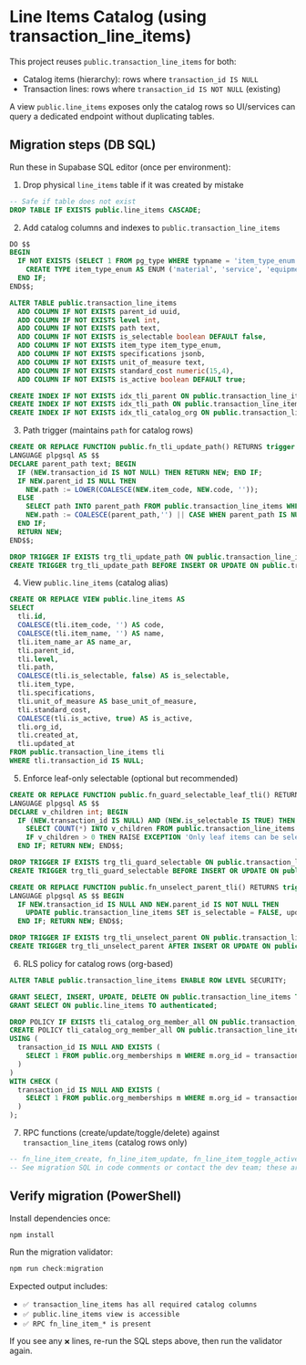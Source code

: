 # Line Items Catalog (using transaction_line_items)

This project reuses `public.transaction_line_items` for both:
- Catalog items (hierarchy): rows where `transaction_id IS NULL`
- Transaction lines: rows where `transaction_id IS NOT NULL` (existing)

A view `public.line_items` exposes only the catalog rows so UI/services can query a dedicated endpoint without duplicating tables.

## Migration steps (DB SQL)

Run these in Supabase SQL editor (once per environment):

1. Drop physical `line_items` table if it was created by mistake
```sql
-- Safe if table does not exist
DROP TABLE IF EXISTS public.line_items CASCADE;
```

2. Add catalog columns and indexes to `public.transaction_line_items`
```sql
DO $$
BEGIN
  IF NOT EXISTS (SELECT 1 FROM pg_type WHERE typname = 'item_type_enum') THEN
    CREATE TYPE item_type_enum AS ENUM ('material', 'service', 'equipment', 'labor');
  END IF;
END$$;

ALTER TABLE public.transaction_line_items
  ADD COLUMN IF NOT EXISTS parent_id uuid,
  ADD COLUMN IF NOT EXISTS level int,
  ADD COLUMN IF NOT EXISTS path text,
  ADD COLUMN IF NOT EXISTS is_selectable boolean DEFAULT false,
  ADD COLUMN IF NOT EXISTS item_type item_type_enum,
  ADD COLUMN IF NOT EXISTS specifications jsonb,
  ADD COLUMN IF NOT EXISTS unit_of_measure text,
  ADD COLUMN IF NOT EXISTS standard_cost numeric(15,4),
  ADD COLUMN IF NOT EXISTS is_active boolean DEFAULT true;

CREATE INDEX IF NOT EXISTS idx_tli_parent ON public.transaction_line_items(parent_id);
CREATE INDEX IF NOT EXISTS idx_tli_path ON public.transaction_line_items(path);
CREATE INDEX IF NOT EXISTS idx_tli_catalog_org ON public.transaction_line_items(org_id) WHERE transaction_id IS NULL;
```

3. Path trigger (maintains `path` for catalog rows)
```sql
CREATE OR REPLACE FUNCTION public.fn_tli_update_path() RETURNS trigger
LANGUAGE plpgsql AS $$
DECLARE parent_path text; BEGIN
  IF (NEW.transaction_id IS NOT NULL) THEN RETURN NEW; END IF;
  IF NEW.parent_id IS NULL THEN
    NEW.path := LOWER(COALESCE(NEW.item_code, NEW.code, ''));
  ELSE
    SELECT path INTO parent_path FROM public.transaction_line_items WHERE id = NEW.parent_id;
    NEW.path := COALESCE(parent_path,'') || CASE WHEN parent_path IS NULL OR parent_path = '' THEN '' ELSE '.' END || LOWER(COALESCE(NEW.item_code, NEW.code, ''));
  END IF;
  RETURN NEW;
END$$;

DROP TRIGGER IF EXISTS trg_tli_update_path ON public.transaction_line_items;
CREATE TRIGGER trg_tli_update_path BEFORE INSERT OR UPDATE ON public.transaction_line_items FOR EACH ROW EXECUTE FUNCTION public.fn_tli_update_path();
```

4. View `public.line_items` (catalog alias)
```sql
CREATE OR REPLACE VIEW public.line_items AS
SELECT
  tli.id,
  COALESCE(tli.item_code, '') AS code,
  COALESCE(tli.item_name, '') AS name,
  tli.item_name_ar AS name_ar,
  tli.parent_id,
  tli.level,
  tli.path,
  COALESCE(tli.is_selectable, false) AS is_selectable,
  tli.item_type,
  tli.specifications,
  tli.unit_of_measure AS base_unit_of_measure,
  tli.standard_cost,
  COALESCE(tli.is_active, true) AS is_active,
  tli.org_id,
  tli.created_at,
  tli.updated_at
FROM public.transaction_line_items tli
WHERE tli.transaction_id IS NULL;
```

5. Enforce leaf-only selectable (optional but recommended)
```sql
CREATE OR REPLACE FUNCTION public.fn_guard_selectable_leaf_tli() RETURNS trigger
LANGUAGE plpgsql AS $$
DECLARE v_children int; BEGIN
  IF (NEW.transaction_id IS NULL) AND (NEW.is_selectable IS TRUE) THEN
    SELECT COUNT(*) INTO v_children FROM public.transaction_line_items WHERE parent_id = NEW.id;
    IF v_children > 0 THEN RAISE EXCEPTION 'Only leaf items can be selectable'; END IF;
  END IF; RETURN NEW; END$$;

DROP TRIGGER IF EXISTS trg_tli_guard_selectable ON public.transaction_line_items;
CREATE TRIGGER trg_tli_guard_selectable BEFORE INSERT OR UPDATE ON public.transaction_line_items FOR EACH ROW EXECUTE FUNCTION public.fn_guard_selectable_leaf_tli();

CREATE OR REPLACE FUNCTION public.fn_unselect_parent_tli() RETURNS trigger
LANGUAGE plpgsql AS $$ BEGIN
  IF NEW.transaction_id IS NULL AND NEW.parent_id IS NOT NULL THEN
    UPDATE public.transaction_line_items SET is_selectable = FALSE, updated_at = NOW() WHERE id = NEW.parent_id AND is_selectable = TRUE;
  END IF; RETURN NEW; END$$;

DROP TRIGGER IF EXISTS trg_tli_unselect_parent ON public.transaction_line_items;
CREATE TRIGGER trg_tli_unselect_parent AFTER INSERT OR UPDATE ON public.transaction_line_items FOR EACH ROW EXECUTE FUNCTION public.fn_unselect_parent_tli();
```

6. RLS policy for catalog rows (org-based)
```sql
ALTER TABLE public.transaction_line_items ENABLE ROW LEVEL SECURITY;

GRANT SELECT, INSERT, UPDATE, DELETE ON public.transaction_line_items TO authenticated;
GRANT SELECT ON public.line_items TO authenticated;

DROP POLICY IF EXISTS tli_catalog_org_member_all ON public.transaction_line_items;
CREATE POLICY tli_catalog_org_member_all ON public.transaction_line_items AS PERMISSIVE FOR ALL TO authenticated
USING (
  transaction_id IS NULL AND EXISTS (
    SELECT 1 FROM public.org_memberships m WHERE m.org_id = transaction_line_items.org_id AND m.user_id = auth.uid()
  )
)
WITH CHECK (
  transaction_id IS NULL AND EXISTS (
    SELECT 1 FROM public.org_memberships m WHERE m.org_id = transaction_line_items.org_id AND m.user_id = auth.uid()
  )
);
```

7. RPC functions (create/update/toggle/delete) against `transaction_line_items` (catalog rows only)
```sql
-- fn_line_item_create, fn_line_item_update, fn_line_item_toggle_active, fn_line_item_delete
-- See migration SQL in code comments or contact the dev team; these are implemented with security definer and org membership checks.
```

## Verify migration (PowerShell)

Install dependencies once:
```powershell
npm install
```

Run the migration validator:
```powershell
npm run check:migration
```

Expected output includes:
- `✅ transaction_line_items has all required catalog columns`
- `✅ public.line_items view is accessible`
- `✅ RPC fn_line_item_* is present`

If you see any `❌` lines, re-run the SQL steps above, then run the validator again.
